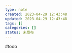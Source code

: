 ```yaml
---
type: note
created: 2023-04-29 12:43:48
updated: 2023-04-29 12:43:48
tags: []
categories: []
status: 未发布
---
```


#todo
